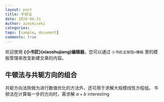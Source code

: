 ```yaml
---
layout: post
title: 牛顿法
date: 2020-06-21
Author: ainokiseki
categories: 
tags: [sample, document]
comments: true
--- 
```



欢迎使用 **{小书匠}(xiaoshujiang)编辑器**，您可以通过 `小书匠主按钮>模板` 里的模板管理来改变新建文章的内容。

 ##  牛顿法与共轭方向的组合
 
 共轭方向法除做为进行数值优化的方法外，还可用于求解大规模线性方程组。
 牛顿法在计算每一步的方向时，需求解
 $a + b$
 interesting

